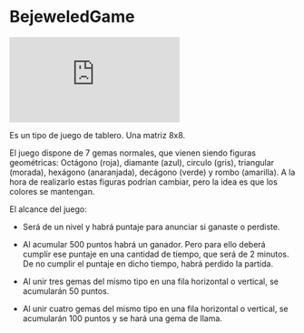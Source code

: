 # BejeweledGame


![image](http://earoplie.cba.pl/bejeweled-classic-jov8ua.php)


Es un tipo de juego de tablero. Una matriz 8x8. 

El juego dispone de 7 gemas normales, que vienen siendo figuras geométricas: Octágono (roja), diamante (azul), circulo (gris), triangular (morada), hexágono (anaranjada), decágono (verde) y rombo (amarilla). A la hora de realizarlo estas figuras podrían cambiar, pero la idea es que los colores se mantengan.

El alcance del juego:
- Será de un nivel y habrá puntaje para anunciar si ganaste o perdiste.

- Al acumular 500 puntos habrá un ganador. Pero para ello deberá cumplir ese puntaje en una cantidad de tiempo, que será de 2 minutos. De no cumplir el puntaje en dicho tiempo, habrá perdido la partida.

- Al unir tres gemas del mismo tipo en una fila horizontal o vertical, se acumularán 50 puntos.

- Al unir cuatro gemas del mismo tipo en una fila horizontal o vertical, se acumularán 100 puntos y se hará una gema de llama.
